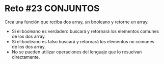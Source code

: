 <!-- trunk-ignore-all(prettier) -->
# Reto #23 CONJUNTOS

Crea una función que reciba dos array, un booleano y retorne un array.

- Si el booleano es verdadero buscará y retornará los elementos comunes de los dos array.
- Si el booleano es falso buscará y retornará los elementos no comunes de los dos array.
- No se pueden utilizar operaciones del lenguaje que lo resuelvan directamente.
